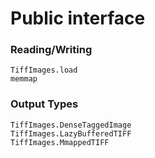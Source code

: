 # Public interface

### Reading/Writing

```@docs
TiffImages.load
memmap
```

### Output Types

```@docs
TiffImages.DenseTaggedImage
TiffImages.LazyBufferedTIFF
TiffImages.MmappedTIFF
```